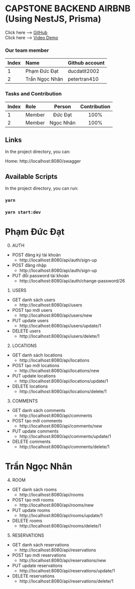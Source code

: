 
# CAPSTONE BACKEND AIRBNB (Using NestJS, Prisma)

Click here --> <a href="https://github.com/ducdatit2002/Capstone-AirBnB-BE" target="_blank">GitHub</a>
</br>
Click here --> <a href="https://youtu.be/b4cf8WIkAWs" target="_blank">Video Demo</a>
</br>

### Our team member
| Index | Name                |      Github account             |
|:------|:-----------------------|:---------------------------|
| 1     | Phạm Đức Đạt |ducdatit2002 |
| 2     | Trần Ngọc Nhân | petertran410 |         

### Tasks and Contribution 
| Index | Role                                                         | Person  | Contribution |
|:------|:-------------------------------------------------------------|:--------------:|:------------:|
| 1     | Member     |   Đức Đạt   |          100%      |
| 2     | Member      |  Ngọc Nhân   |          100%      |

## Links

In the project directory, you can:

Home: http://localhost:8080/swagger

## Available Scripts

In the project directory, you can run:

### `yarn`

### `yarn start:dev`


# Phạm Đức Đạt

0. AUTH
-   POST đăng ký tài khoản
    -   http://localhost:8080/api/auth/sign-up
-   POST đăng nhập
    -   http://localhost:8080/api/auth/sign-up
-   PUT đổi password tài khoản
    -   http://localhost:8080/api/auth/change-password/26

1. USERS
-   GET danh sách users
     -  http://localhost:8080/api/users
-   POST tạo mới users
     -  http://localhost:8080/api/users/new
-   PUT update users
     -  http://localhost:8080/api/users/update/1
-   DELETE users
     -  http://localhost:8080/api/users/delete/1

2. LOCATIONS
-   GET danh sách locations
     -  http://localhost:8080/api/locations
-   POST tạo mới locations
     -  http://localhost:8080/api/locations/new
-   PUT update locations
     -  http://localhost:8080/api/locations/update/1
-   DELETE locations
     -  http://localhost:8080/api/locations/delete/1

3. COMMENTS
-   GET danh sách comments
     -  http://localhost:8080/api/comments
-   POST tạo mới comments
     -  http://localhost:8080/api/comments/new
-   PUT update comments
     -  http://localhost:8080/api/comments/update/1
-   DELETE comments
     -  http://localhost:8080/api/comments/delete/1

# Trần Ngọc Nhân

4. ROOM
-   GET danh sách rooms
     -  http://localhost:8080/api/rooms
-   POST tạo mới rooms
     -  http://localhost:8080/api/rooms/new
-   PUT update rooms
     -  http://localhost:8080/api/rooms/update/1
-   DELETE rooms
     -  http://localhost:8080/api/rooms/delete/1

5. RESERVATIONS
-   GET danh sách reservations
     -  http://localhost:8080/api/reservations
-   POST tạo mới reservations
     -  http://localhost:8080/api/reservations/new
-   PUT update reservations
     -  http://localhost:8080/api/reservations/update/1
-   DELETE reservations
     -  http://localhost:8080/api/reservations/delete/1